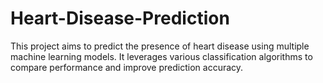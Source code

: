 # Heart-Disease-Prediction
This project aims to predict the presence of heart disease using multiple machine learning models. It leverages various classification algorithms to compare performance and improve prediction accuracy.
